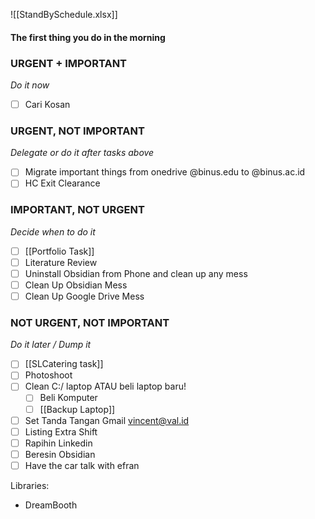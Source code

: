 []()![[StandBySchedule.xlsx]]

#### The first thing you do in the morning


### URGENT + IMPORTANT
*Do it now*
- [ ] Cari Kosan

### URGENT, NOT IMPORTANT
*Delegate or do it after tasks above*
- [ ] Migrate important things from onedrive @binus.edu to @binus.ac.id
- [ ] HC Exit Clearance

### IMPORTANT, NOT URGENT
*Decide when to do it*
- [ ] [[Portfolio Task]]
- [ ] Literature Review
- [ ] Uninstall Obsidian from Phone and clean up any mess
- [ ] Clean Up Obsidian Mess
- [ ] Clean Up Google Drive Mess
### NOT URGENT, NOT IMPORTANT
*Do it later / Dump it*
- [ ] [[SLCatering task]]
- [ ] Photoshoot
- [ ] Clean C:/ laptop ATAU beli laptop baru!
	- [ ] Beli Komputer
	- [ ] [[Backup Laptop]]
- [ ] Set Tanda Tangan Gmail vincent@val.id
- [ ] Listing Extra Shift
- [ ] Rapihin Linkedin
- [ ] Beresin Obsidian
- [ ] Have the car talk with efran

Libraries:
- DreamBooth

